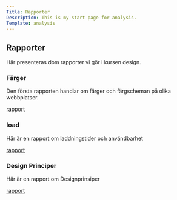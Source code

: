 ```yaml
---
Title: Rapporter
Description: This is my start page for analysis.
Template: analysis
---
```

<div class="header-analysis">
    <h2>Rapporter</h2>
    <p>
    Här presenteras dom rapporter vi gör i kursen design. 
    </p>
</div>
<div class="top">
    <h3>Färger</h3>
    <p>Den första rapporten handlar om färger och färgscheman på olika webbplatser.
    </p>
    <a class="grow" href="analysis/01_colors">rapport</a>
</div>
<div class="mid">
    <h3>load</h3>
    <p>Här är en rapport om laddningstider och användbarhet</p>
    <a class="grow" href="analysis/02_load">rapport</a>
</div>
<div class="bottom">
    <h3>Design Principer</h3>
    <p>Här är en rapport om Designprinsiper</p>
    <a class="grow" href="analysis/03_design_principles">rapport</a>
<div>




<!--
<div class="head">
    <h2>ANALYSIS</h2>
    <P>Här presenteras mina olika analyser för denna kurs
</div>
<div class="analysis-box">
    <a href="analysis/01_colors">color</a>
</div>
<div class="analysis-box">
    <a href="analysis/02_load">load</a>
</div>
<div class="analysis-box">
    <a href="analysis/03_design_principles">design principles</a>
</div>
-->